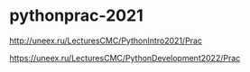 # pythonprac-2021
http://uneex.ru/LecturesCMC/PythonIntro2021/Prac

https://uneex.ru/LecturesCMC/PythonDevelopment2022/Prac
